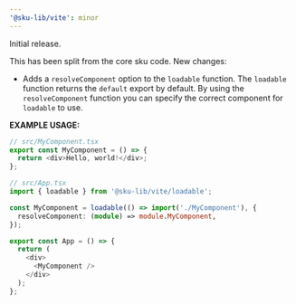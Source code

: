 ```yaml
---
'@sku-lib/vite': minor
---
```


Initial release.

This has been split from the core sku code. New changes:

* Adds a `resolveComponent` option to the `loadable` function. The `loadable` function returns the `default` export by default. By using the `resolveComponent` function you can specify the correct component for `loadable` to use.


**EXAMPLE USAGE:**

```typescript
// src/MyComponent.tsx
export const MyComponent = () => {
  return <div>Hello, world!</div>;
};

// src/App.tsx
import { loadable } from '@sku-lib/vite/loadable';

const MyComponent = loadable(() => import('./MyComponent'), {
  resolveComponent: (module) => module.MyComponent,
});

export const App = () => {
  return (
    <div>
      <MyComponent />
    </div>
  );
};
```

